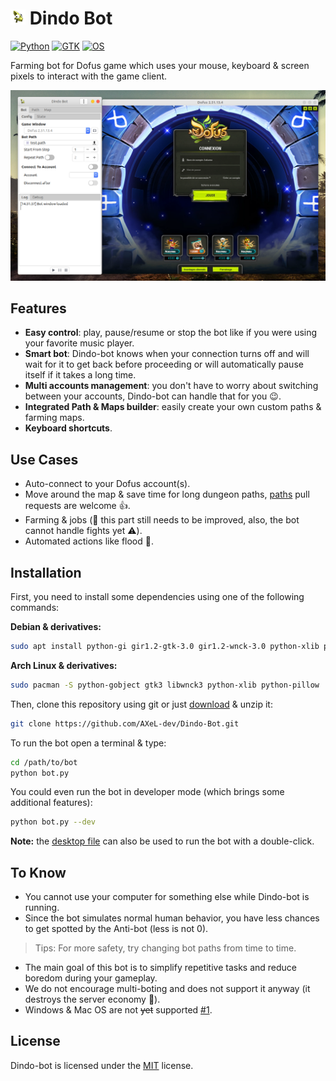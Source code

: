 # ![icon](icons/drago_24.png) Dindo Bot

[![Python](https://img.shields.io/badge/python%20%3E%3D-3.0-blue.svg)](https://www.python.org/)
[![GTK](https://img.shields.io/badge/gtk-3.0-brightgreen.svg)](https://www.gtk.org/)
[![OS](https://img.shields.io/badge/os-Linux-orange.svg)](https://www.ubuntu.com/download/desktop)

Farming bot for Dofus game which uses your mouse, keyboard & screen pixels to interact with the game client.

![screenshot](screenshot.png)

## Features

- **Easy control**: play, pause/resume or stop the bot like if you were using your favorite music player.
- **Smart bot**: Dindo-bot knows when your connection turns off and will wait for it to get back before proceeding or will automatically pause itself if it takes a long time.
- **Multi accounts management**: you don't have to worry about switching between your accounts, Dindo-bot can handle that for you :wink:.
- **Integrated Path & Maps builder**: easily create your own custom paths & farming maps.
- **Keyboard shortcuts**.

## Use Cases

- Auto-connect to your Dofus account(s).
- Move around the map & save time for long dungeon paths, [paths](paths) pull requests are welcome :+1:.
- Farming & jobs (:construction: this part still needs to be improved, also, the bot cannot handle fights yet :warning:).
- Automated actions like flood :speech_balloon:.

## Installation

First, you need to install some dependencies using one of the following commands:

**Debian & derivatives:**
```bash
sudo apt install python-gi gir1.2-gtk-3.0 gir1.2-wnck-3.0 python-xlib python-pil
```

**Arch Linux & derivatives:**
```bash
sudo pacman -S python-gobject gtk3 libwnck3 python-xlib python-pillow
```

Then, clone this repository using git or just [download](https://github.com/AXeL-dev/Dindo-Bot/archive/master.zip) & unzip it:
```bash
git clone https://github.com/AXeL-dev/Dindo-Bot.git
```

To run the bot open a terminal & type:
```bash
cd /path/to/bot
python bot.py
```

You could even run the bot in developer mode (which brings some additional features):
```bash
python bot.py --dev
```

**Note:** the [desktop file](dindo-bot.desktop) can also be used to run the bot with a double-click.

## To Know

- You cannot use your computer for something else while Dindo-bot is running.
- Since the bot simulates normal human behavior, you have less chances to get spotted by the Anti-bot (less is not 0).
> Tips: For more safety, try changing bot paths from time to time.
- The main goal of this bot is to simplify repetitive tasks and reduce boredom during your gameplay.
- We do not encourage multi-boting and does not support it anyway (it destroys the server economy :grimacing:).
- Windows & Mac OS are not ~~yet~~ supported [#1](https://github.com/AXeL-dev/Dindo-Bot/issues/1).

## License

Dindo-bot is licensed under the [MIT](LICENSE) license.
